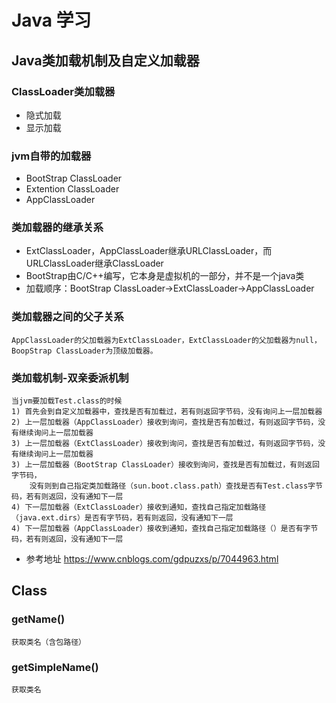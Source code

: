 # Java 学习

## Java类加载机制及自定义加载器
### ClassLoader类加载器
- 隐式加载
- 显示加载
### jvm自带的加载器
- BootStrap ClassLoader
- Extention ClassLoader
- AppClassLoader
### 类加载器的继承关系
- ExtClassLoader，AppClassLoader继承URLClassLoader，而URLClassLoader继承ClassLoader
- BootStrap由C/C++编写，它本身是虚拟机的一部分，并不是一个java类
- 加载顺序：BootStrap ClassLoader->ExtClassLoader->AppClassLoader

### 类加载器之间的父子关系
    AppClassLoader的父加载器为ExtClassLoader，ExtClassLoader的父加载器为null，BoopStrap ClassLoader为顶级加载器。

### 类加载机制-双亲委派机制
    当jvm要加载Test.class的时候
    1) 首先会到自定义加载器中，查找是否有加载过，若有则返回字节码，没有询问上一层加载器
    2) 上一层加载器（AppClassLoader）接收到询问，查找是否有加载过，有则返回字节码，没有继续询问上一层加载器
    3) 上一层加载器（ExtClassLoader）接收到询问，查找是否有加载过，有则返回字节码，没有继续询问上一层加载器
    3) 上一层加载器（BootStrap ClassLoader）接收到询问，查找是否有加载过，有则返回字节码，
        没有则到自己指定类加载路径（sun.boot.class.path）查找是否有Test.class字节码，若有则返回，没有通知下一层
    4) 下一层加载器（ExtClassLoader）接收到通知，查找自己指定加载路径（java.ext.dirs）是否有字节码，若有则返回，没有通知下一层
    4) 下一层加载器（AppClassLoader）接收到通知，查找自己指定加载路径（）是否有字节码，若有则返回，没有通知下一层
- 参考地址 https://www.cnblogs.com/gdpuzxs/p/7044963.html

## Class
### getName()
    获取类名（含包路径）
### getSimpleName()
    获取类名

